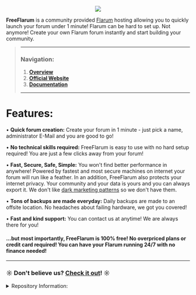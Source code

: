 <p align="center">
  <img src="https://cdn.discordapp.com/attachments/585143304467906581/755338778209681408/freeflarum-logo.svg">
</p>

 __FreeFlarum__ is a community provided [Flarum](https://www.flarum.org) hosting allowing you to quickly launch your forum under 1 minute! Flarum can be hard to set up. Not anymore! Create your own Flarum forum instantly and start building your community.
 
> ---
> ### __Navigation:__
> 1. __[Overview](https://github.com/gwillem/freeflarum.com)__
> 2. __[Official Website](https://www.freeflarum.com)__
> 3. __[Documentation](https://www.freeflarum.com/docs)__
> ---

# Features:
• __Quick forum creation:__ Create your forum in 1 minute - just pick a name, administrator E-Mail and you are good to go!

• __No technical skills required:__ FreeFlarum is easy to use with no hard setup required! You are just a few clicks away from your forum!

• __Fast, Secure, Safe, Simple:__ You won't find better performance in anywhere! Powered by fastest and most secure machines on internet your forum will run like a feather. In an addition, FreeFlarum also protects your internet privacy. Your community and your data is yours and you can always export it. We don't like [dark marketing patterns](https://www.darkpatterns.org/) so we don't have them.

• __Tons of backups are made everyday:__ Daily backups are made to an offsite location. No headaches about failing hardware, we got you covered! 

• __Fast and kind support:__ You can contact us at anytime! We are always there for you!


#### ...but most importantly, FreeFlarum is 100% free! No overpriced plans or credit card required! You can have your Flarum running 24/7 with no finance needed!

---

### ☼ Don't believe us? __[Check it out](https://www.freeflarum.com)__! ☼

<details><summary>Repository Information:</summary>
<p>

# FreeFlarum Frontend

This repository contains the front-end for FreeFlarum.com:

- [x] documentation, built with Mkdocs and Material for Mkdocs
- [ ] control panel

Works in conjuction with freeflarum-backend.

## Submitting feature/extension requests:

Please, [submit feature and extension request as a new issue][extension-request]
in this repository.

[extension-request]: https://github.com/gwillem/freeflarum.com/issues/new?assignees=&labels=%F0%9F%99%8B+Extension%2Ffeature+request&template=extension-request.md&title=%5BInsert+name+of+the+extension%2Ffeature+here%5D

## Local development

### Debian-based Linux distributions

```bash
# Install pip first (and Python 3.x, if not yet installed!)
sudo apt install python3-pip 

# Next, install pipenv
sudo pip3 install pipenv

# Install dependencies within pipenv
pipenv install

# Run dev server.
pipenv run mkdocs serve
```
And see your live edits at http://localhost:8000/.

## Deployment

```bash
# Use the deployment script for simplified process.
# Will not work on Windows (unless using Git Bash or on WSL)
# Requires rsync installed
./deploy.sh
```

### Note:
FreeFlarum.com is a community provided host for Flarum. FreeFlarum is NOT affiliated with Flarum.
Questions related to forum software should be adressed to the [Flarum's Discussion Forums](https://discuss.flarum.org/).
</p>
</details>
